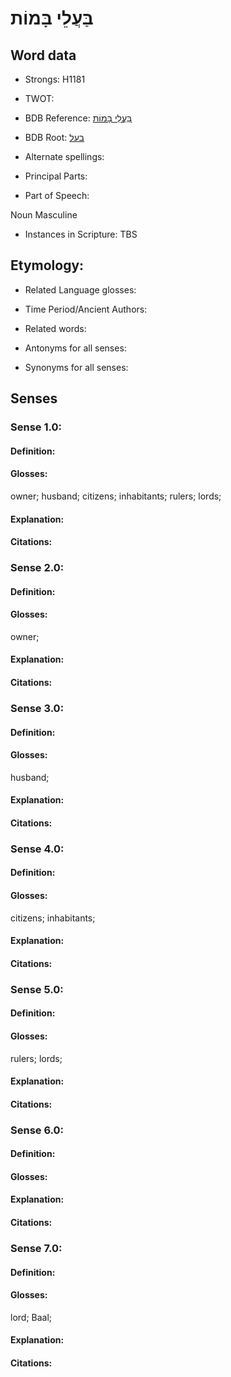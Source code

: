 # בַּעֲלֵי בָּמוֹת

<!-- Status: S2="NeedsEdits" -->
<!-- Lexica used for edits:   -->

## Word data

* Strongs: H1181

* TWOT: 

* BDB Reference: [בַּעֲלֵי בָּמוֹת](rc://en/bdb/dict/b.ci.ab)

* BDB Root: [בעל](rc://en/bdb/dict/b.ci.aa)

* Alternate spellings:

* Principal Parts:

* Part of Speech:

Noun Masculine

* Instances in Scripture: TBS

## Etymology:

* Related Language glosses:

* Time Period/Ancient Authors:

* Related words:

* Antonyms for all senses:

* Synonyms for all senses:

## Senses

### Sense 1.0:

#### Definition:

#### Glosses:

owner; husband; citizens; inhabitants; rulers; lords; 

#### Explanation:

#### Citations:



### Sense 2.0:

#### Definition:

#### Glosses:

owner; 

#### Explanation:

#### Citations:



### Sense 3.0:

#### Definition:

#### Glosses:

husband; 

#### Explanation:

#### Citations:



### Sense 4.0:

#### Definition:

#### Glosses:

citizens; inhabitants; 

#### Explanation:

#### Citations:



### Sense 5.0:

#### Definition:

#### Glosses:

rulers; lords; 

#### Explanation:

#### Citations:



### Sense 6.0:

#### Definition:

#### Glosses:



#### Explanation:

#### Citations:



### Sense 7.0:

#### Definition:

#### Glosses:

lord; Baal; 

#### Explanation:

#### Citations:



